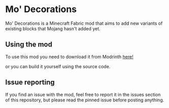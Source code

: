 # Mo' Decorations
Mo' Decorations is a Minecraft Fabric mod that aims to add new variants of existing blocks that Mojang hasn't added yet.


## Using the mod

To use this mod you need to download it from Modrinth [here!](https://www.modrinth.com/modecorations)


or you can build it yourself using the source code.

## Issue reporting

If you find an issue with the mod, feel free to report it in the issues section of this repository, but please read the pinned issue before posting anything.